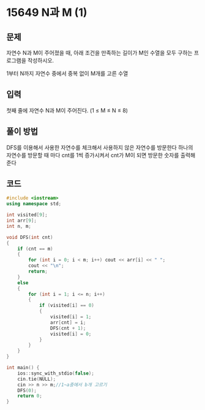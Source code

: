 <h1>15649 N과 M (1)</h1>
<h2>문제</h2>
자연수 N과 M이 주어졌을 때, 아래 조건을 만족하는 길이가 M인 수열을 모두 구하는 프로그램을 작성하시오.

1부터 N까지 자연수 중에서 중복 없이 M개를 고른 수열

<h2>입력</h2>
첫째 줄에 자연수 N과 M이 주어진다. (1 ≤ M ≤ N ≤ 8)

<h2>풀이 방법</h2>
DFS를 이용해서 사용한 자연수를 체크해서 사용하지 않은 자연수를 방문한다
하나의 자연수를 방문할 때 마다 cnt를 1씩 증가시켜서 cnt가 M이 되면 방문한 숫자를 출력해 준다


<h2> 코드 </h2>

```cpp
#include <iostream>
using namespace std;

int visited[9];
int arr[9];
int n, m;

void DFS(int cnt)
{
    if (cnt == m)
    {
        for (int i = 0; i < m; i++) cout << arr[i] << " ";
        cout << "\n";
        return;
    }
    else
    {
        for (int i = 1; i <= n; i++)
        {
            if (visited[i] == 0)
            {
                visited[i] = 1;
                arr[cnt] = i;
                DFS(cnt + 1);
                visited[i] = 0;
            }
        }
    }
}

int main() {
    ios::sync_with_stdio(false);
    cin.tie(NULL);
    cin >> n >> m;//1~a중에서 b개 고르기
    DFS(0);
    return 0;
}

```
